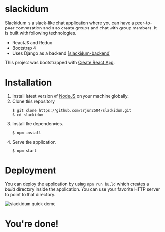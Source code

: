 # slackidum

Slackidum is a slack-like chat application where you can have a peer-to-peer conversation and also create groups and chat with group members. It is built with following technologies.

- ReactJS and Redux
- Bootstrap 4
- Uses Django as a backend [[slackidum-backend](https://github.com/arjun2504/slackidum-backend)]

This project was bootstrapped with [Create React App](https://github.com/facebook/create-react-app).

# Installation

1. Install latest version of [NodeJS](https://nodejs.org/en/) on your machine globally.
2. Clone this repository.
    ```
    $ git clone https://github.com/arjun2504/slackidum.git
    $ cd slackidum
    ```
3. Install the dependencies.
    ```
    $ npm install
    ```
4. Serve the application.
    ```
    $ npm start
    ```
    
# Deployment
You can deploy the application by using `npm run build` which creates a *build* directory inside the application. You can use your favorite HTTP server to point to that directory.

![slackidum quick demo](/public/static/images/slackidum-video.gif)

# You're done!
